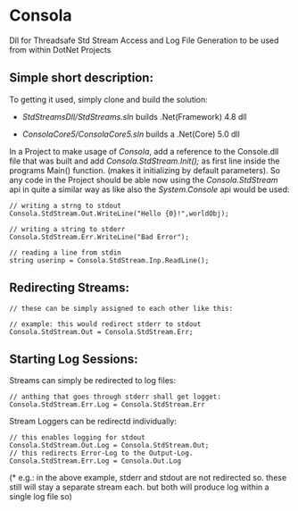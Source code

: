 Consola
=======


Dll for Threadsafe Std Stream Access and Log File Generation to be used from within DotNet Projects


## Simple short description:

To getting it used, simply clone and build the solution: 
 
 - *StdStreamsDll/StdStreams.sln* builds .Net(Framework) 4.8 dll 
 
 - *ConsolaCore5/ConsolaCore5.sln* builds a .Net(Core) 5.0 dll
 
In a Project to make usage of *Consola*, add a reference to the Console.dll file that was built and add *Consola.StdStream.Init();* as first line inside the programs Main() function. (makes it initializing by default parameters). So any code in the Project should be able now using the *Consola.StdStream* api in quite a similar way as like also the  *System.Console* api would be used:

```
// writing a strng to stdout
Consola.StdStream.Out.WriteLine("Hello {0}!",worldObj);

// writing a string to stderr
Consola.StdStream.Err.WriteLine("Bad Error");

// reading a line from stdin
string userinp = Consola.StdStream.Inp.ReadLine();
```

## Redirecting Streams: 
```
// these can be simply assigned to each other like this:   

// example: this would redirect stderr to stdout
Consola.StdStream.Out = Consola.StdStream.Err;
```

## Starting Log Sessions: 

Streams can simply be redirected to log files:

```
// anthing that goes through stderr shall get logget:
Consola.StdStream.Err.Log = Consola.StdStream.Err
```

Stream Loggers can be redirectd individually:

```
// this enables logging for stdout
Consola.StdStream.Out.Log = Consola.StdStream.Out;
// this redirects Error-Log to the Output-Log. 
Consola.StdStream.Err.Log = Consola.Out.Log
```
(* e.g.: in the above example, stderr and stdout are not redirected so. these still will stay a separate stream each. but both will produce log within a single log file so) 




